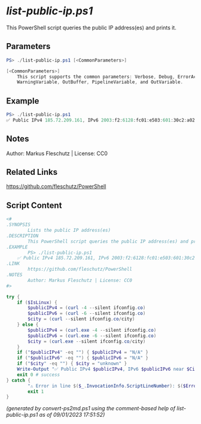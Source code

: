 *list-public-ip.ps1*
================

This PowerShell script queries the public IP address(es) and prints it.

Parameters
----------
```powershell
PS> ./list-public-ip.ps1 [<CommonParameters>]

[<CommonParameters>]
    This script supports the common parameters: Verbose, Debug, ErrorAction, ErrorVariable, WarningAction, 
    WarningVariable, OutBuffer, PipelineVariable, and OutVariable.
```

Example
-------
```powershell
PS> ./list-public-ip.ps1
✅ Public IPv4 185.72.209.161, IPv6 2003:f2:6128:fc01:e503:601:30c2:a028 near Munich

```

Notes
-----
Author: Markus Fleschutz | License: CC0

Related Links
-------------
https://github.com/fleschutz/PowerShell

Script Content
--------------
```powershell
<#
.SYNOPSIS
        Lists the public IP address(es)
.DESCRIPTION
        This PowerShell script queries the public IP address(es) and prints it.
.EXAMPLE
        PS> ./list-public-ip.ps1
	✅ Public IPv4 185.72.209.161, IPv6 2003:f2:6128:fc01:e503:601:30c2:a028 near Munich
.LINK
        https://github.com/fleschutz/PowerShell
.NOTES
        Author: Markus Fleschutz | License: CC0
#>

try {
	if ($IsLinux) {
		$publicIPv4 = (curl -4 --silent ifconfig.co)
		$publicIPv6 = (curl -6 --silent ifconfig.co)
		$city = (curl --silent ifconfig.co/city)
	} else {
		$publicIPv4 = (curl.exe -4 --silent ifconfig.co)
		$publicIPv6 = (curl.exe -6 --silent ifconfig.co)
		$city = (curl.exe --silent ifconfig.co/city)
	}
	if ("$publicIPv4" -eq "") { $publicIPv4 = "N/A" }
	if ("$publicIPv6" -eq "") { $publicIPv6 = "N/A" }
	if ("$city" -eq "") { $city = "unknown" }
	Write-Output "✅ Public IPv4 $publicIPv4, IPv6 $publicIPv6 near $City"
	exit 0 # success
} catch {
        "⚠️ Error in line $($_.InvocationInfo.ScriptLineNumber): $($Error[0])"
        exit 1
}
```

*(generated by convert-ps2md.ps1 using the comment-based help of list-public-ip.ps1 as of 09/01/2023 17:51:52)*
